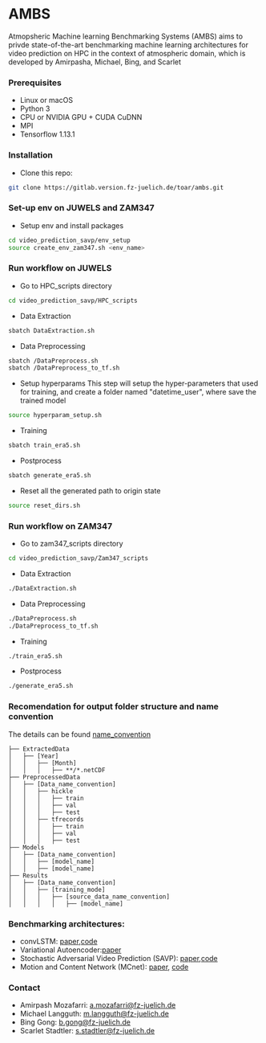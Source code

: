 # AMBS

Atmopsheric Machine learning Benchmarking Systems (AMBS) aims to privde state-of-the-art benchmarking machine learning architectures for video prediction on HPC in the context of atmospheric domain, which is developed by Amirpasha, Michael, Bing, and Scarlet


### Prerequisites
- Linux or macOS
- Python 3
- CPU or NVIDIA GPU + CUDA CuDNN
- MPI
- Tensorflow 1.13.1

### Installation 

- Clone this repo:
```bash 
git clone https://gitlab.version.fz-juelich.de/toar/ambs.git
```

### Set-up env on JUWELS and ZAM347

- Setup env and install packages
```bash
cd video_prediction_savp/env_setup
source create_env_zam347.sh <env_name>
```

### Run workflow on JUWELS

- Go to HPC_scripts directory
```bash
cd video_prediction_savp/HPC_scripts

```
- Data Extraction
```bash
sbatch DataExtraction.sh
```

- Data Preprocessing
```bash
sbatch /DataPreprocess.sh
sbatch /DataPreprocess_to_tf.sh
```

- Setup hyperparams
This step will setup the hyper-parameters that used for training, and create a folder named "datetime_user", where save the trained model
```bash
source hyperparam_setup.sh
```


- Training
```bash
sbatch train_era5.sh
```

- Postprocess
```bash
sbatch generate_era5.sh
```

- Reset all the generated path to origin state

```bash
source reset_dirs.sh
```



### Run workflow on ZAM347

- Go to zam347_scripts directory
```bash
cd video_prediction_savp/Zam347_scripts
```
- Data Extraction 
```bash
./DataExtraction.sh
```

- Data Preprocessing
```bash
./DataPreprocess.sh
./DataPreprocess_to_tf.sh
```

- Training
```bash
./train_era5.sh
```

- Postprocess
```bash
./generate_era5.sh
```

### Recomendation for output folder structure and name convention
The details can be found [name_convention](docs/structure_name_convention.md)

```
├── ExtractedData
│   ├── [Year]
│   │   ├── [Month]
│   │   │   ├── **/*.netCDF
├── PreprocessedData
│   ├── [Data_name_convention]
│   │   ├── hickle
│   │   │   ├── train
│   │   │   ├── val
│   │   │   ├── test
│   │   ├── tfrecords
│   │   │   ├── train
│   │   │   ├── val
│   │   │   ├── test
├── Models
│   ├── [Data_name_convention]
│   │   ├── [model_name]
│   │   ├── [model_name]
├── Results
│   ├── [Data_name_convention]
│   │   ├── [training_mode]
│   │   │   ├── [source_data_name_convention]
│   │   │   │   ├── [model_name]

```

### Benchmarking architectures:

- convLSTM: [paper](https://papers.nips.cc/paper/5955-convolutional-lstm-network-a-machine-learning-approach-for-precipitation-nowcasting.pdf),[code](https://github.com/loliverhennigh/Convolutional-LSTM-in-Tensorflow)
- Variational Autoencoder:[paper](https://arxiv.org/pdf/1312.6114.pdf)
- Stochastic Adversarial Video Prediction (SAVP): [paper](https://arxiv.org/pdf/1804.01523.pdf),[code](https://github.com/alexlee-gk/video_prediction) 
- Motion and Content Network (MCnet): [paper](https://arxiv.org/pdf/1706.08033.pdf), [code](https://github.com/rubenvillegas/iclr2017mcnet)



### Contact

- Amirpash Mozafarri: a.mozafarri@fz-juelich.de
- Michael Langguth: m.langguth@fz-juelich.de
- Bing Gong: b.gong@fz-juelich.de
- Scarlet Stadtler: s.stadtler@fz-juelich.de 
